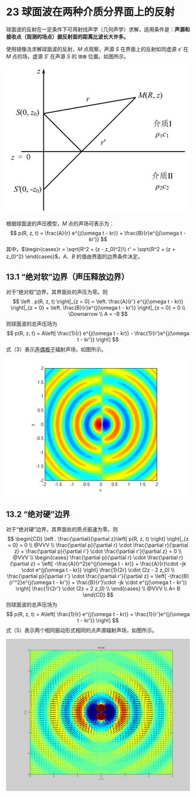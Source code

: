 # 23 球面波在两种介质分界面上的反射

球面波的反射在一定条件下可用射线声学（几何声学）求解，适用条件是：**声源和接收点（观测的场点）据反射面的距离比波长大许多。**

使用镜像法求解球面波的反射，$M$ 点观察，声源 $S$ 在界面上的反射如同虚源 $s'$ 在 $M$ 点的场，虚源 $S'$ 在声源 $S$ 的 `镜像` 位置。如图所示。

![](./resources/Chapter1-声学基础/球面波反射模型.jpg)

根据球面波的声压模型，$M$ 点的声场可表示为：
$$
p(R, z, t) = \frac{A}{r} e^{j(\omega t - kr)} + \frac{B}{r}e^{j(\omega t - kr')}
$$
其中，$\begin{cases}r = \sqrt{R^2 + (z - z_0)^2}\\ r' = \sqrt{R^2 + (z + z_0)^2} \end{cases}$，$A、B$ 的值由界面的边界条件决定。

## 13.1 “绝对软”边界（声压释放边界）

对于“绝对软”边界，其界面处的声压为零。则
$$
\left . p(R, z, t) \right|_{z = 0} = \left. \frac{A}{r'} e^{j(\omega t - kr)} \right|_{z = 0} + \left. \frac{B}{r}e^{j(\omega t - kr')} \right|_{z = 0} = 0 \\
\Downarrow \\
A = -B
$$
则球面波的总声压场为
$$
p(R, z, t) = A\left[ \frac{1}{r} e^{j(\omega t - kr)} - \frac{1}{r'}e^{j(\omega t - kr')} \right]
$$
式（3）表示[声偶极子](ttps://baike.baidu.com/item/%E5%81%B6%E6%9E%81%E5%AD%90/9821501?fr=aladdin)辐射声场，如图所示。

![](./resources/Chapter1-声学基础/声偶极子.gif)

## 13.2 “绝对硬”边界

对于“绝对硬”边界，其界面处的质点振速为零。则
$$
\begin{CD}
\left . \frac{\partial}{\partial z}\left[ p(R, z, t) \right] \right|_{z = 0} = 0 \\
@VVV \\
\frac{\partial p}{\partial r} \cdot \frac{\partial r}{\partial z} + \frac{\partial p}{\partial r'} \cdot \frac{\partial r'}{\partial z} = 0 \\
@VVV \\
\begin{cases}
	\frac{\partial p}{\partial r} \cdot \frac{\partial r}{\partial z} = 
	\left[ 
		-\frac{A}{r^2}e^{j(\omega t - kr)} + \frac{A}{r}\cdot -jk \cdot e^{j(\omega t - kr)}
	\right] \frac{1}{2r} \cdot (2z - 2 z_0) \\
	\frac{\partial p}{\partial r'} \cdot \frac{\partial r'}{\partial z} =
	\left[ 
		-\frac{B}{r'^2}e^{j(\omega t - kr')} + \frac{B}{r'}\cdot -jk \cdot e^{j(\omega t - kr')}
	\right] \frac{1}{2r'} \cdot (2z + 2 z_0) \\
\end{cases} \\
@VVV \\
A= B
\end{CD}
$$
则球面波的总声压场为
$$
p(R, z, t) = A\left[ \frac{1}{r} e^{j(\omega t - kr)} + \frac{1}{r'}e^{j(\omega t - kr')} \right]
$$
式（5）表示两个相同振动形式相同的点声源辐射声场，如图所示。

![](./resources/Chapter1-声学基础/同性极子.gif)
